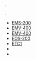 # 

.

 [](equipement.compatible.md)  [](https://doc.jeedom.com/en_US/plugins/automation%20protocol/edisio/) .

- [EMS-200](edisio.EMS-200_-_Capteur_de_mouvement.md)
- [EMV-400](edisio.EMV-400_-_Eclairage.md)
- [EMV-400](edisio.EMV-400_-_Volet.md)
- [EOS-200](edisio.EOS-200_-_Capteur_d'ouverture.md)
- [ETC1](edisio.ETC1_-_Télécommande_Smile.md)
- [](edisio.ETC4_-_Télécommande.md)
- [](edisio.ETS-200_-_Capteur_de_température.md)
